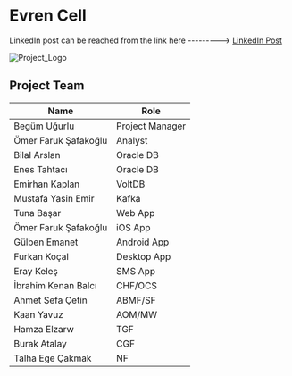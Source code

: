 # Evren Cell

LinkedIn post can be reached from the link here ---------> [LinkedIn Post](https://www.linkedin.com/posts/begum-ugurlu_online-charging-system-project-begum-ugurlu-activity-7231321564045033472-BdcB?utm_source=share&utm_medium=member_android)

![Project_Logo](https://github.com/i2i-Interns-2024/Evren-Cell/blob/main/DesktopApp%2Fsrc%2Fmain%2Fresources%2Flogo.jpg)

## Project Team

| Name                        | Role                      |
|-----------------------------|---------------------------|
| Begüm Uğurlu                | Project Manager           |
| Ömer Faruk Şafakoğlu        | Analyst                   |
| Bilal Arslan                | Oracle DB                 |
| Enes Tahtacı                | Oracle DB                 |
| Emirhan Kaplan              | VoltDB                    |
| Mustafa Yasin Emir          | Kafka                     |
| Tuna Başar                  | Web App                   |
| Ömer Faruk Şafakoğlu        | iOS App                   |
| Gülben Emanet               | Android App               |
| Furkan Koçal                | Desktop App               |
| Eray Keleş                  | SMS App                   |
| İbrahim Kenan Balcı         | CHF/OCS                   |
| Ahmet Sefa Çetin            | ABMF/SF                   |
| Kaan Yavuz                  | AOM/MW                    |
| Hamza Elzarw                | TGF                       |
| Burak Atalay                | CGF                       |
| Talha Ege Çakmak            | NF                        | 
